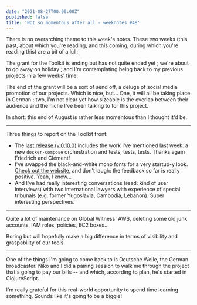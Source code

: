 ```yaml
---
date: "2021-08-27T00:00:00Z"
published: false
title: 'Not so momentous after all - weeknotes #48'
---
```


There is no overarching theme to this week's notes. These two weeks (this past, about which you're reading, and this coming, during which you're reading this) are a bit of a lull:

The grant for the Toolkit is ending but has not quite ended yet ; we're about to go away on holiday ; and I'm contemplating being back to my previous projects in a few weeks' time.

The end of the grant will be a sort of send off, a deluge of social media promotion of our projects. Which is nice, but... One, it will all be taking place in German ; two, I'm not clear yet how sizeable is the overlap between their audience and the niche I've been talking to for this project.

In short: this end of August is rather less momentous than I thought it'd be.

---

Three things to report on the Toolkit front:

- The [last release (v.0.10.0)](https://github.com/digitalevidencetoolkit/deptoolkit/releases/tag/0.10.0) includes the work I've mentioned last week: a new `docker-compose` orchestration and tests, tests, tests. Thanks again Friedrich and Clément!
- I've swapped the black-and-white mono fonts for a very startup-y look. [Check out the website](https://digitalevidencetoolkit.org), and don't laugh: the feedback so far is really positive. Yeah, I know...
- And I've had really interesting conversations (read: kind of user interviews) with two international lawyers with experience of special tribunals (e.g. former Yugoslavia, Cambodia, Lebanon). Super interesting perspectives.


---

Quite a lot of maintenance on Global Witness' AWS, deleting some old junk accounts, IAM roles, policies, EC2 boxes...

Boring but will hopefully make a big difference in terms of visibility and graspability of our tools.

---

One of the things I'm going to come back to is Deutsche Welle, the German broadcaster. Niko and I did a pairing session to walk me through the project that's going to pay our bills -- and which, according to plan, he's started in ClojureScript.

I'm really grateful for this real-world opportunity to spend time learning something. Sounds like it's going to be a biggie!
